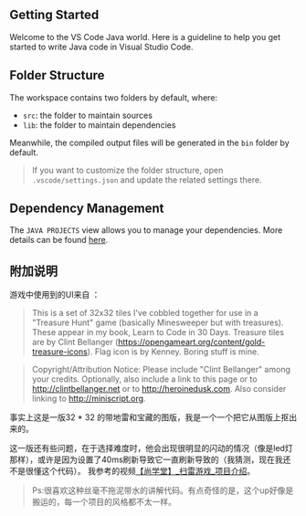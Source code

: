 ## Getting Started

Welcome to the VS Code Java world. Here is a guideline to help you get started to write Java code in Visual Studio Code.

## Folder Structure

The workspace contains two folders by default, where:

- `src`: the folder to maintain sources
- `lib`: the folder to maintain dependencies

Meanwhile, the compiled output files will be generated in the `bin` folder by default.

> If you want to customize the folder structure, open `.vscode/settings.json` and update the related settings there.

## Dependency Management

The `JAVA PROJECTS` view allows you to manage your dependencies. More details can be found [here](https://github.com/microsoft/vscode-java-dependency#manage-dependencies).

## 附加说明
游戏中使用到的UI来自 ： 
> This is a set of 32x32 tiles I've cobbled together for use in a "Treasure Hunt" game (basically Minesweeper but with treasures). These appear in my book, Learn to Code in 30 Days. Treasure tiles are by Clint Bellanger (https://opengameart.org/content/gold-treasure-icons). Flag icon is by Kenney. Boring stuff is mine.

> Copyright/Attribution Notice: 
Please include "Clint Bellanger" among your credits. Optionally, also include a link to this page or to http://clintbellanger.net or to http://heroinedusk.com. Also consider linking to http://miniscript.org.

事实上这是一版32 * 32 的带地雷和宝藏的图版，我是一个一个把它从图版上抠出来的。

这一版还有些问题，在于选择难度时，他会出现很明显的闪动的情况（像是led灯那样），或许是因为设置了40ms刷新导致它一直刷新导致的（我猜测，现在我还不是很懂这个代码）。
我参考的视频[【尚学堂】_扫雷游戏_项目介绍](https://www.bilibili.com/video/BV1rP411G7Ax?spm_id_from=333.788.videopod.episodes&vd_source=1ea2091270c2877724db18d5e478c78e&p=44)。
> Ps:很喜欢这种丝毫不拖泥带水的讲解代码。有点奇怪的是，这个up好像是搬运的，每一个项目的风格都不太一样。
